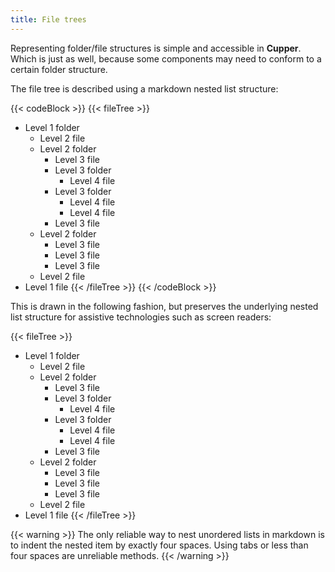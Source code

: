```yaml
---
title: File trees
---
```


Representing folder/file structures is simple and accessible in **Cupper**. Which is just as well, because some components may need to conform to a certain folder structure.

The file tree is described using a markdown nested list structure:

{{< codeBlock >}}
&#x7b;{< fileTree >}}
* Level 1 folder
    * Level 2 file
    * Level 2 folder
        * Level 3 file
        * Level 3 folder
            * Level 4 file
        * Level 3 folder
            * Level 4 file
            * Level 4 file
        * Level 3 file
    * Level 2 folder
        * Level 3 file
        * Level 3 file
        * Level 3 file
    * Level 2 file
* Level 1 file
&#x7b;{< /fileTree >}}
{{< /codeBlock >}}

This is drawn in the following fashion, but preserves the underlying nested list structure for assistive technologies such as screen readers:

{{< fileTree >}}
* Level 1 folder
    * Level 2 file
    * Level 2 folder
        * Level 3 file
        * Level 3 folder
            * Level 4 file
        * Level 3 folder
            * Level 4 file
            * Level 4 file
        * Level 3 file
    * Level 2 folder
        * Level 3 file
        * Level 3 file
        * Level 3 file
    * Level 2 file
* Level 1 file
{{< /fileTree >}}

{{< warning >}}
The only reliable way to nest unordered lists in markdown is to indent the nested item by exactly four spaces. Using tabs or less than four spaces are unreliable methods.
{{< /warning >}}
